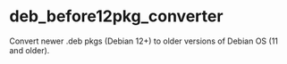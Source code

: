 # deb_before12pkg_converter
Convert newer .deb pkgs (Debian 12+) to older versions of Debian OS (11 and older).
